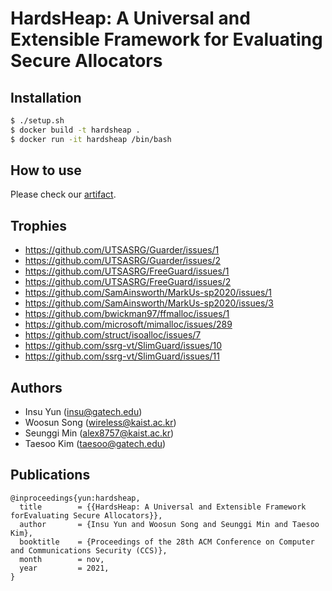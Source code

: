 # HardsHeap: A Universal and Extensible Framework for Evaluating Secure Allocators

## Installation
```bash
$ ./setup.sh
$ docker build -t hardsheap .
$ docker run -it hardsheap /bin/bash
```

## How to use
Please check our [artifact](https://github.com/kaist-hacking/hardsheap-artifact).

## Trophies
- https://github.com/UTSASRG/Guarder/issues/1
- https://github.com/UTSASRG/Guarder/issues/2
- https://github.com/UTSASRG/FreeGuard/issues/1
- https://github.com/UTSASRG/FreeGuard/issues/2
- https://github.com/SamAinsworth/MarkUs-sp2020/issues/1
- https://github.com/SamAinsworth/MarkUs-sp2020/issues/3
- https://github.com/bwickman97/ffmalloc/issues/1
- https://github.com/microsoft/mimalloc/issues/289
- https://github.com/struct/isoalloc/issues/7
- https://github.com/ssrg-vt/SlimGuard/issues/10
- https://github.com/ssrg-vt/SlimGuard/issues/11

## Authors
- Insu Yun (insu@gatech.edu)
- Woosun Song (wireless@kaist.ac.kr)
- Seunggi Min (alex8757@kaist.ac.kr)
- Taesoo Kim (taesoo@gatech.edu)

## Publications
```
@inproceedings{yun:hardsheap,
  title        = {{HardsHeap: A Universal and Extensible Framework forEvaluating Secure Allocators}},
  author       = {Insu Yun and Woosun Song and Seunggi Min and Taesoo Kim},
  booktitle    = {Proceedings of the 28th ACM Conference on Computer and Communications Security (CCS)},
  month        = nov,
  year         = 2021,
}
```
